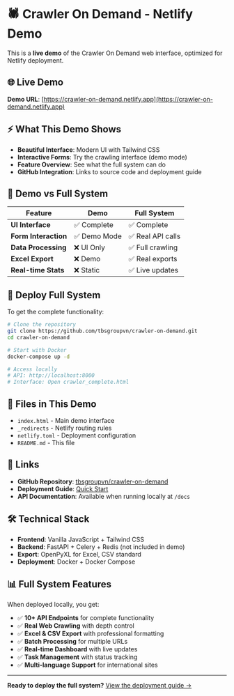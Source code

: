 # 🕷️ Crawler On Demand - Netlify Demo

This is a **live demo** of the Crawler On Demand web interface, optimized for Netlify deployment.

## 🌐 Live Demo

**Demo URL**: [https://crawler-on-demand.netlify.app](https://crawler-on-demand.netlify.app)

## ⚡ What This Demo Shows

- **Beautiful Interface**: Modern UI with Tailwind CSS
- **Interactive Forms**: Try the crawling interface (demo mode)
- **Feature Overview**: See what the full system can do
- **GitHub Integration**: Links to source code and deployment guide

## 🔄 Demo vs Full System

| Feature | Demo | Full System |
|---------|------|-------------|
| **UI Interface** | ✅ Complete | ✅ Complete |
| **Form Interaction** | ✅ Demo Mode | ✅ Real API calls |
| **Data Processing** | ❌ UI Only | ✅ Full crawling |
| **Excel Export** | ❌ Demo | ✅ Real exports |
| **Real-time Stats** | ❌ Static | ✅ Live updates |

## 🚀 Deploy Full System

To get the complete functionality:

```bash
# Clone the repository
git clone https://github.com/tbsgroupvn/crawler-on-demand.git
cd crawler-on-demand

# Start with Docker
docker-compose up -d

# Access locally
# API: http://localhost:8000
# Interface: Open crawler_complete.html
```

## 📁 Files in This Demo

- `index.html` - Main demo interface
- `_redirects` - Netlify routing rules
- `netlify.toml` - Deployment configuration
- `README.md` - This file

## 🔗 Links

- **GitHub Repository**: [tbsgroupvn/crawler-on-demand](https://github.com/tbsgroupvn/crawler-on-demand)
- **Deployment Guide**: [Quick Start](https://github.com/tbsgroupvn/crawler-on-demand#-quick-start)
- **API Documentation**: Available when running locally at `/docs`

## 🛠️ Technical Stack

- **Frontend**: Vanilla JavaScript + Tailwind CSS
- **Backend**: FastAPI + Celery + Redis (not included in demo)
- **Export**: OpenPyXL for Excel, CSV standard
- **Deployment**: Docker + Docker Compose

## 📊 Full System Features

When deployed locally, you get:

- ✅ **10+ API Endpoints** for complete functionality
- ✅ **Real Web Crawling** with depth control
- ✅ **Excel & CSV Export** with professional formatting
- ✅ **Batch Processing** for multiple URLs
- ✅ **Real-time Dashboard** with live updates
- ✅ **Task Management** with status tracking
- ✅ **Multi-language Support** for international sites

---

**Ready to deploy the full system?** [View the deployment guide →](https://github.com/tbsgroupvn/crawler-on-demand#-quick-start) 